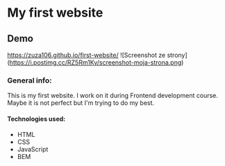 ﻿# My first website
## Demo
https://zuza106.github.io/first-website/
![Screenshot ze strony] (https://i.postimg.cc/RZ5Rm1Ky/screenshot-moja-strona.png)
### General info:
This is my first website. I work on it during Frontend development course. Maybe it is not perfect but I'm trying to do my best.
#### Technologies used:
- HTML
- CSS
- JavaScript
- BEM
